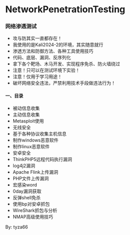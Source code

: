 # NetworkPenetrationTesting
### 网络渗透测试

- 攻与防其实一直都存在！
- 我使用的是Kali2024-2的环境，其实随意就行
- 渗透方法和防御方法、各种工具使用技巧
- 代码、底层、漏洞、反序列化
- 拿下各个靶场、木马开发、实现程序免杀、防火墙绕过
- 注意！只可以在测试环境下实验！
- 注意！仅用于学习用途！
- 破坏网络安全违法，严禁利用技术手段做违法行为！

#### 一、目录

- 被动信息收集
- 主动信息收集
- Metasploit使用
- 无线安全
- 基于各种协议收集主机信息 
- 制作windows恶意软件
- 制作linux恶意软件
- 安卓安全
- ThinkPHP5远程代码执行漏洞
- log4j2漏洞
- Apache Flink上传漏洞
- PHP文件上传漏洞
- 宏感染word
- 0day漏洞获取
- 反弹shell免杀
- 使用bp对安卓抓包
- WireShark抓包与分析
- NMAP高级使用技巧

By: tyza66
